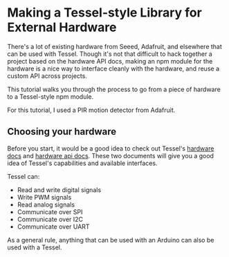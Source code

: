 # Making a Tessel-style Library for External Hardware

There's a lot of existing hardware from Seeed, Adafruit, and elsewhere that can be used with Tessel. Though it's not that difficult to hack together a project based on the hardware API docs, making an npm module for the hardware is a nice way to interface cleanly with the hardware, and reuse a custom API across projects.

This tutorial walks you through the process to go from a piece of hardware to a Tessel-style npm module.

For this tutorial, I used a PIR motion detector from Adafruit.

## Choosing your hardware
Before you start, it would be a good idea to check out Tessel's [hardware docs](tessel.io/docs/hardware) and [hardware api docs](tessel.io/docs/hardwareAPI). These two documents will give you a good idea of Tessel's capabilities and available interfaces.

Tessel can:

* Read and write digital signals
* Write PWM signals
* Read analog signals
* Communicate over SPI
* Communicate over I2C
* Communicate over UART

As a general rule, anything that can be used with an Arduino can also be used with a Tessel.

